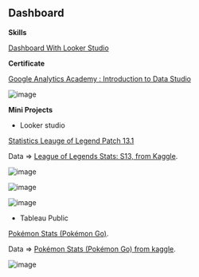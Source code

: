 **Dashboard**
-

**Skills**

[Dashboard With Looker Studio](https://www.notion.so/Live-12-Dashboard-With-Looker-Studio-fc8ace7f3f3e48d59b49f667ef50fded?pvs=4)

**Certificate**

[Google Analytics Academy :  Introduction to Data Studio](https://analytics.google.com/analytics/academy/certificate/MUwhIi72TQuJqenNnFoLFg)

![image](https://github.com/TonKphumpl/data-science-bootcamp9/assets/139863067/f4e781fb-689c-448d-a897-135e69764fab)


**Mini Projects**

- Looker studio
  
[Statistics Leauge of Legend Patch 13.1](https://lookerstudio.google.com/reporting/54c7008b-8a9d-442e-a3a8-278e119ae5e4)

Data => [League of Legends Stats: S13, from Kaggle](https://www.kaggle.com/datasets/vivovinco/league-of-legends-stats-s13).

![image](https://github.com/TonKphumpl/data-science-bootcamp9/assets/139863067/99aafd84-ecd7-45c3-9ee4-2c8b9037a885)

![image](https://github.com/TonKphumpl/data-science-bootcamp9/assets/139863067/8fecfc11-5297-4cdc-8a4a-4023b81bcc53)

![image](https://github.com/TonKphumpl/data-science-bootcamp9/assets/139863067/150b0b51-73e9-4788-875b-2f43585d80a0)

- Tableau Public

[Pokémon Stats (Pokémon Go)](https://public.tableau.com/views/PokmonStatsPokmonGo/Dashboard1?:language=en-US&:sid=&:display_count=n&:origin=viz_share_link).

Data => [Pokémon Stats (Pokémon Go) from kaggle](https://www.kaggle.com/datasets/calebreigada/pokemon).

![image](https://github.com/TonKphumpl/data-science-bootcamp9/assets/139863067/f82ac868-ff95-43cc-a4f0-268dddb6771c)



